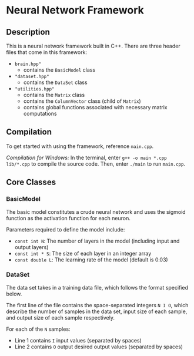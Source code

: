 # Neural Network Framework

## Description
This is a neural network framework built in C++. 
There are three header files that come in this framework:
- ```brain.hpp"```
    - contains the ```BasicModel``` class
- ```"dataset.hpp"```
    - contains the ```DataSet``` class
- ```"utilities.hpp"```
    - contains the ```Matrix``` class
    - contains the ```ColumnVector``` class (child of ```Matrix```)
    - contains global functions associated with necessary matrix computations

## Compilation
To get started with using the framework, reference ```main.cpp```.

*Compilation for Windows:*
In the terminal, enter ```g++ -o main *.cpp lib/*.cpp``` to compile the source code.
Then, enter ```./main``` to run ```main.cpp```.

## Core Classes

### BasicModel
The basic model constitutes a crude neural network and uses the sigmoid function as the activation function for each neuron.

Parameters required to define the model include:
- ```const int N```: The number of layers in the model (including input and output layers)
- ```const int * S```: The size of each layer in an integer array
- ```const double L```: The learning rate of the model (default is 0.03)

### DataSet
The data set takes in a training data file, which follows the format specified below.

The first line of the file contains the space-separated integers ```N I O```, which describe the number of samples in the data set, input size of each sample, and output size of each sample respectively.

For each of the ```N``` samples:
- Line 1 contains ```I``` input values (separated by spaces)
- Line 2 contains ```O``` output desired output values (separated by spaces)


